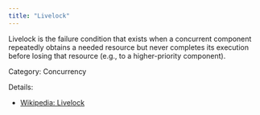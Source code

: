 ```yaml
---
title: "Livelock"
---
```


Livelock is the failure condition that exists when a concurrent component
repeatedly obtains a needed resource but never completes its execution before
losing that resource (e.g., to a higher-priority component).

Category: Concurrency

Details: 

* [Wikipedia: Livelock](https://en.wikipedia.org/wiki/Deadlock#Livelock)
